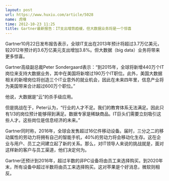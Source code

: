 ```yaml
---
layout: post
url: https://www.huxiu.com/article/5028
name: 虎嗅
time: 2012-10-23 11:25
title: Gartner最新报告：IT支出增势趋缓，但大数据业务将是一个惊喜
---
```

Gartner10月22日发布报告表示，全球IT支出在2013年预计将超过3.7万亿美元，较2012年预计的3.6万亿美元支出增加3.8%。但大数据（big data）业务将带来更多惊喜。

Gartner高级副总裁Peter Sondergaard表示：“到2015年，全球将新增440万个IT岗位来支持大数据业务，其中在美国将新增过190万个IT职位。此外，美国大数据相关的新增岗位将创造三个IT业意外的就业机会，因此在未来四年里，信息产业将为美国带来合计超过600万个职位。”

他说，大数据是“云”的杀手级应用。

但是挑战在于，Peter认为，“行业的人才不足。我们的教育体系无法满足。因此只有1/3的岗位预计能够得到满足。数据专家是稀缺商品。IT巨头们需要立刻吸引这些人才。这些岗位是信息经济的未来。”

Gartner同时称，2016年，全球会发售超过16亿件移动设备。届时，三分之二的移动属性的劳动力将拥有自己的智能手机，40%的劳动力将会移动化生存。这在企业与用户、员工之间建立起了新的关系。那么，对IT领导人来说的挑战就是，面对这样新的客户与员工渠道，他们决定何为。

Gartner还预计到2016年，超过半数的非PC设备将由员工来选择购买。到2020年末，所有设备中超过半数将由员工来选择购买。这对苹果是个好消息，微软则相反。

